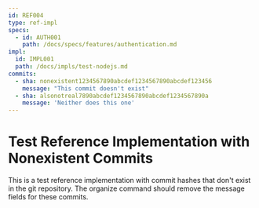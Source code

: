 ```yaml
---
id: REF004
type: ref-impl
specs:
  - id: AUTH001
    path: /docs/specs/features/authentication.md
impl:
  id: IMPL001
  path: /docs/impls/test-nodejs.md
commits:
  - sha: nonexistent1234567890abcdef1234567890abcdef123456
    message: "This commit doesn't exist"
  - sha: alsonotreal7890abcdef1234567890abcdef1234567890a
    message: 'Neither does this one'
---
```


# Test Reference Implementation with Nonexistent Commits

This is a test reference implementation with commit hashes that don't exist in the git repository. The organize command should remove the message fields for these commits.
